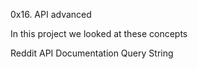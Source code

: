 0x16. API advanced

In this project we looked at these concepts 

Reddit API Documentation
Query String
